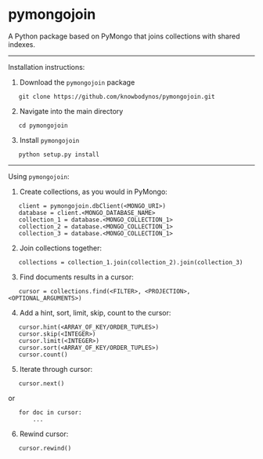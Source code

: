 # pymongojoin
A Python package based on PyMongo that joins collections with shared indexes.

------------------------------------------------------------------------------------------------------------

Installation instructions:

1) Download the `pymongojoin` package

```
   git clone https://github.com/knowbodynos/pymongojoin.git
```

2) Navigate into the main directory

```
   cd pymongojoin
```

3) Install `pymongojoin`

```
   python setup.py install
```

------------------------------------------------------------------------------------------------------------

Using `pymongojoin`:

1) Create collections, as you would in PyMongo:

```
   client = pymongojoin.dbClient(<MONGO_URI>)
   database = client.<MONGO_DATABASE_NAME>
   collection_1 = database.<MONGO_COLLECTION_1>
   collection_2 = database.<MONGO_COLLECTION_1>
   collection_3 = database.<MONGO_COLLECTION_1>
```

2) Join collections together:

```
   collections = collection_1.join(collection_2).join(collection_3)
```

3) Find documents results in a cursor:

```
   cursor = collections.find(<FILTER>, <PROJECTION>, <OPTIONAL_ARGUMENTS>)
```

4) Add a hint, sort, limit, skip, count to the cursor:

```
   cursor.hint(<ARRAY_OF_KEY/ORDER_TUPLES>)
   cursor.skip(<INTEGER>)
   cursor.limit(<INTEGER>)
   cursor.sort(<ARRAY_OF_KEY/ORDER_TUPLES>)
   cursor.count()
```

5) Iterate through cursor:

```
   cursor.next()
```

or

```
   for doc in cursor:
       ...
```

6) Rewind cursor:

```
   cursor.rewind()
```